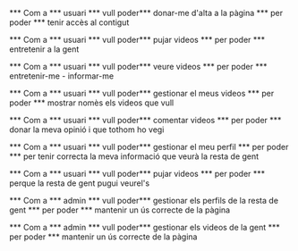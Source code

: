 *** Com a *** usuari
*** vull poder*** donar-me d'alta a la pàgina
*** per poder *** tenir accès al contigut

*** Com a *** usuari
*** vull poder*** pujar videos
*** per poder *** entretenir a la gent

*** Com a *** usuari
*** vull poder*** veure videos
*** per poder *** entretenir-me - informar-me 

*** Com a *** usuari
*** vull poder*** gestionar el meus videos
*** per poder *** mostrar nomès els videos que vull 

*** Com a *** usuari
*** vull poder*** comentar videos
*** per poder *** donar la meva opinió i que tothom ho vegi

*** Com a *** usuari
*** vull poder*** gestionar el meu perfil
*** per poder *** per tenir correcta la meva informació que veurà la resta de gent

*** Com a *** usuari
*** vull poder*** pujar videos
*** per poder *** perque la resta de gent pugui veurel's

*** Com a *** admin
*** vull poder*** gestionar els perfils de la resta de gent
*** per poder *** mantenir un ús correcte de la pàgina

*** Com a *** admin
*** vull poder*** gestionar els videos de la gent
*** per poder *** mantenir un ús correcte de la pàgina



